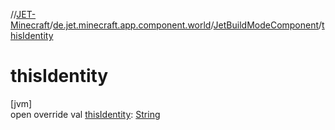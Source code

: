 //[JET-Minecraft](../../../index.md)/[de.jet.minecraft.app.component.world](../index.md)/[JetBuildModeComponent](index.md)/[thisIdentity](this-identity.md)

# thisIdentity

[jvm]\
open override val [thisIdentity](this-identity.md): [String](https://kotlinlang.org/api/latest/jvm/stdlib/kotlin/-string/index.html)
